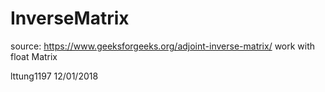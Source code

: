 # InverseMatrix

source: https://www.geeksforgeeks.org/adjoint-inverse-matrix/
work with float Matrix

lttung1197
12/01/2018
